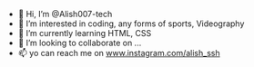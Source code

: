- 👋 Hi, I’m @Alish007-tech
- 👀 I’m interested in coding, any forms of sports, Videography
- 🌱 I’m currently learning HTML, CSS
- 💞️ I’m looking to collaborate on ...
- 📫 yo can reach me on www.instagram.com/alish_ssh

<!---
Alish007-tech/Alish007-tech is a ✨ special ✨ repository because its `README.md` (this file) appears on your GitHub profile.
You can click the Preview link to take a look at your changes.
--->
